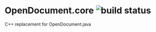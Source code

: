 # OpenDocument.core ![build status](https://travis-ci.org/andiwand/OpenDocument.core.svg?branch=development)
C++ replacement for OpenDocument.java
